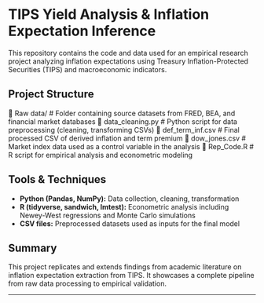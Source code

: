 # TIPS Yield Analysis & Inflation Expectation Inference

This repository contains the code and data used for an empirical research project analyzing inflation expectations using Treasury Inflation-Protected Securities (TIPS) and macroeconomic indicators.

## Project Structure

📁 Raw data/ # Folder containing source datasets from FRED, BEA, and financial market databases
📄 data_cleaning.py # Python script for data preprocessing (cleaning, transforming CSVs)
📄 def_term_inf.csv # Final processed CSV of derived inflation and term premium
📄 dow_jones.csv # Market index data used as a control variable in the analysis
📄 Rep_Code.R # R script for empirical analysis and econometric modeling


## Tools & Techniques

- **Python (Pandas, NumPy):** Data collection, cleaning, transformation
- **R (tidyverse, sandwich, lmtest):** Econometric analysis including Newey-West regressions and Monte Carlo simulations
- **CSV files:** Preprocessed datasets used as inputs for the final model

## Summary

This project replicates and extends findings from academic literature on inflation expectation extraction from TIPS. It showcases a complete pipeline from raw data processing to empirical validation.

---

